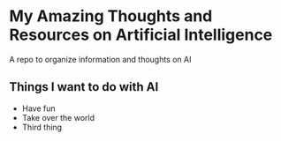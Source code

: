 # My Amazing Thoughts and Resources on Artificial Intelligence
A repo to organize information and thoughts on AI

## Things I want to do with AI
* Have fun
* Take over the world
* Third thing
